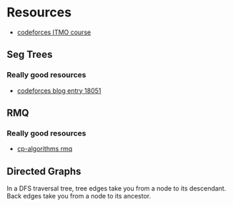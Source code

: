# Resources

- [codeforces ITMO course](https://codeforces.com/edu/course/2)

## Seg Trees

### Really good resources
- [codeforces blog entry 18051](https://codeforces.com/blog/entry/18051)

## RMQ

### Really good resources
- [cp-algorithms rmq](https://cp-algorithms.com/sequences/rmq.html)


## Directed Graphs

In a DFS traversal tree, tree edges take you from a node to its descendant. Back edges take you from a node to its ancestor.
